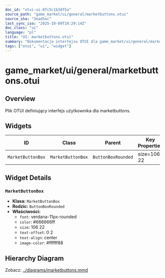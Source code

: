 ```yaml
---
doc_id: "otui-ui-8fc5c1b3df5a"
source_path: "game_market/ui/general/marketbuttons.otui"
source_sha: "3ead5ec"
last_sync_iso: "2025-10-09T10:29:14Z"
doc_class: "ui"
language: "pl"
title: "UI: marketbuttons.otui"
summary: "Dokumentacja interfejsu OTUI dla game_market/ui/general/marketbuttons.otui"
tags: ["otui", "ui", "widget"]
---
```


# game_market/ui/general/marketbuttons.otui

## Overview

Plik OTUI definiujący interfejs użytkownika dla marketbuttons.

## Widgets

| ID | Class | Parent | Key Properties |
|----|-------|--------|----------------|
| `MarketButtonBox` | `MarketButtonBox` | `ButtonBoxRounded` | size=106 22 |

## Widget Details

### `MarketButtonBox`

- **Klasa:** `MarketButtonBox`
- **Rodzic:** `ButtonBoxRounded`
- **Właściwości:**
  - `font`: verdana-11px-rounded
  - `color`: #666666ff
  - `size`: 106 22
  - `text-offset`: 0 2
  - `text-align`: center
  - `image-color`: #ffffff88

## Hierarchy Diagram

Zobacz: [../diagrams/marketbuttons.mmd](../diagrams/marketbuttons.mmd)
